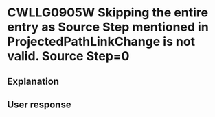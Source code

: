 # CWLLG0905W Skipping the entire entry as Source Step mentioned in ProjectedPathLinkChange is not valid. Source Step=0

## Explanation

## User response